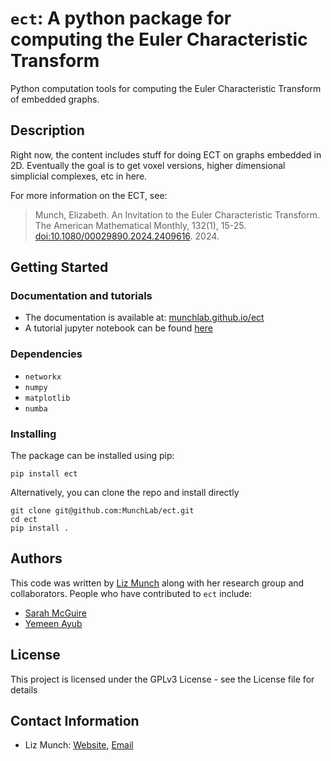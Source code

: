 # `ect`: A python package for computing the Euler Characteristic Transform

Python computation tools for computing the Euler Characteristic Transform of embedded graphs. 

## Description

Right now, the content includes stuff for doing ECT on graphs embedded in 2D. Eventually the goal is to get voxel versions, higher dimensional simplicial complexes, etc in here.

For more information on the ECT, see:

>  Munch, Elizabeth. An Invitation to the Euler Characteristic Transform. The American Mathematical Monthly, 132(1), 15-25. [doi:10.1080/00029890.2024.2409616](https://doi.org/10.1080/00029890.2024.2409616). 2024.

## Getting Started

### Documentation and tutorials

- The documentation is available at: [munchlab.github.io/ect](https://munchlab.github.io/ect/)
- A tutorial jupyter notebook can be found [here](https://munchlab.github.io/ect/notebooks/Tutorial-EmbeddedComplex.html)

### Dependencies

- `networkx`
- `numpy`
- `matplotlib`
- `numba`

### Installing

The package can be installed using pip:

```{bash}
pip install ect
```

Alternatively, you can clone the repo and install directly

```{bash}
git clone git@github.com:MunchLab/ect.git
cd ect
pip install .
```

## Authors

This code was written by [Liz Munch](https://elizabethmunch.com/) along with her research group and collaborators. People who have contributed to `ect` include:

- [Sarah McGuire](https://www.sarah-mcguire.com/)
- [Yemeen Ayub](https://yemeen.com/)

## License

This project is licensed under the GPLv3 License - see the License file for details

## Contact Information

- Liz Munch: [Website](http://www.elizabethmunch.com), [Email](mailto:muncheli@msu.edu)
